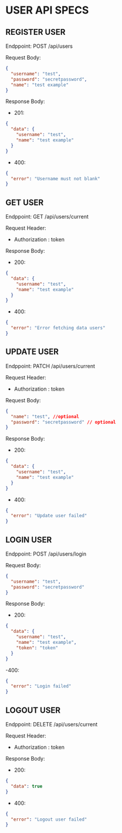 # USER API SPECS

## REGISTER USER

Endppoint: POST /api/users

Request Body:

```json
{
  "username": "test",
  "password": "secretpassword",
  "name": "test example"
}
```

Response Body:

- 201:

```json
{
  "data": {
    "username": "test",
    "name": "test example"
  }
}
```

- 400:

```json
{
  "error": "Username must not blank"
}
```

## GET USER

Endppoint: GET /api/users/current

Request Header:

- Authorization : token

Response Body:

- 200:

```json
{
  "data": {
    "username": "test",
    "name": "test example"
  }
}
```

- 400:

```json
{
  "error": "Error fetching data users"
}
```

## UPDATE USER

Endppoint: PATCH /api/users/current

Request Header:

- Authorization : token

Request Body:

```json
{
  "name": "test", //optional
  "password": "secretpassword" // optional
}
```

Response Body:

- 200:

```json
{
  "data": {
    "username": "test",
    "name": "test example"
  }
}
```

- 400:

```json
{
  "error": "Update user failed"
}
```

## LOGIN USER

Endppoint: POST /api/users/login

Request Body:

```json
{
  "username": "test",
  "password": "secretpassword"
}
```

Response Body:

- 200:

```json
{
  "data": {
    "username": "test",
    "name": "test example",
    "token": "token"
  }
}
```

-400:

```json
{
  "error": "Login failed"
}
```

## LOGOUT USER

Endppoint: DELETE /api/users/current

Request Header:

- Authorization : token

Response Body:

- 200:

```json
{
  "data": true
}
```

- 400:

```json
{
  "error": "Logout user failed"
}
```
